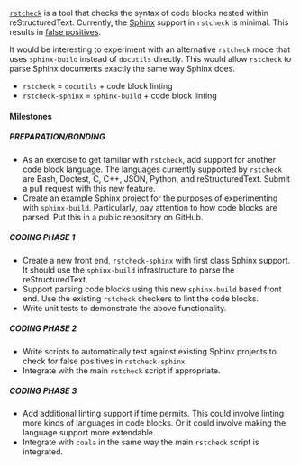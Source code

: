 [`rstcheck`](https://github.com/myint/rstcheck) is a tool that checks the
syntax of code blocks nested within reStructuredText. Currently, the
[Sphinx](http://www.sphinx-doc.org) support in `rstcheck` is minimal. This
results in
[false positives](https://github.com/myint/rstcheck/issues/19).

It would be interesting to experiment with an alternative `rstcheck` mode that
uses `sphinx-build` instead of `docutils` directly. This would allow `rstcheck`
to parse Sphinx documents exactly the same way Sphinx does.

* `rstcheck` = `docutils` + code block linting
* `rstcheck-sphinx` = `sphinx-build` + code block linting

#### Milestones

##### PREPARATION/BONDING

* As an exercise to get familiar with `rstcheck`, add support for another code
  block language. The languages currently supported by `rstcheck` are Bash,
  Doctest, C, C++, JSON, Python, and reStructuredText. Submit a pull request
  with this new feature.
* Create an example Sphinx project for the purposes of experimenting with
  `sphinx-build`. Particularly, pay attention to how code blocks are parsed.
  Put this in a public repository on GitHub.

##### CODING PHASE 1

* Create a new front end, `rstcheck-sphinx` with first class Sphinx support. It
  should use the `sphinx-build` infrastructure to parse the reStructuredText.
* Support parsing code blocks using this new `sphinx-build` based front end.
  Use the existing `rstcheck` checkers to lint the code blocks.
* Write unit tests to demonstrate the above functionality.

##### CODING PHASE 2

* Write scripts to automatically test against existing Sphinx projects to check
  for false positives in `rstcheck-sphinx`.
* Integrate with the main `rstcheck` script if appropriate.

##### CODING PHASE 3

* Add additional linting support if time permits. This could involve linting
  more kinds of languages in code blocks. Or it could involve making the
  language support more extendable.
* Integrate with `coala` in the same way the main `rstcheck` script is
  integrated.
